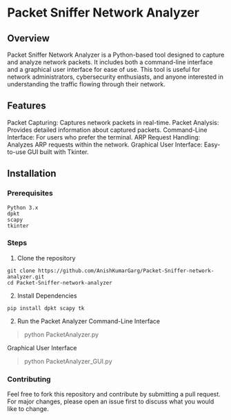 # Packet Sniffer Network Analyzer
## Overview
Packet Sniffer Network Analyzer is a Python-based tool designed to capture and analyze network packets. It includes both a command-line interface and a graphical user interface for ease of use. This tool is useful for network administrators, cybersecurity enthusiasts, and anyone interested in understanding the traffic flowing through their network.
## Features
Packet Capturing: Captures network packets in real-time.
Packet Analysis: Provides detailed information about captured packets.
Command-Line Interface: For users who prefer the terminal.
ARP Request Handling: Analyzes ARP requests within the network.
Graphical User Interface: Easy-to-use GUI built with Tkinter.
## Installation
### Prerequisites
```
Python 3.x
dpkt
scapy
tkinter
```
### Steps
1. Clone the repository
```
git clone https://github.com/AnishKumarGarg/Packet-Sniffer-network-analyzer.git
cd Packet-Sniffer-network-analyzer
```
2. Install Dependencies
```
pip install dpkt scapy tk
```
2. Run the Packet Analyzer
Command-Line Interface
> python PacketAnalyzer.py

Graphical User Interface
> python PacketAnalyzer_GUI.py

### Contributing
Feel free to fork this repository and contribute by submitting a pull request. For major changes, please open an issue first to discuss what you would like to change.
